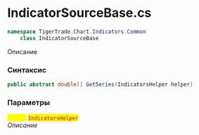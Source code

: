 
# IndicatorSourceBase.cs
```csharp
namespace TigerTrade.Chart.Indicators.Common  
    class IndicatorSourceBase
```

Описание

### Синтаксис
```csharp
public abstract double[] GetSeries(IndicatorsHelper helper)
```

### Параметры  
<mark style="color:yellow;">**`helper`**</mark> <mark style="color:red;">`IndicatorsHelper`</mark>  
 *Описание*  
  

                    
                    